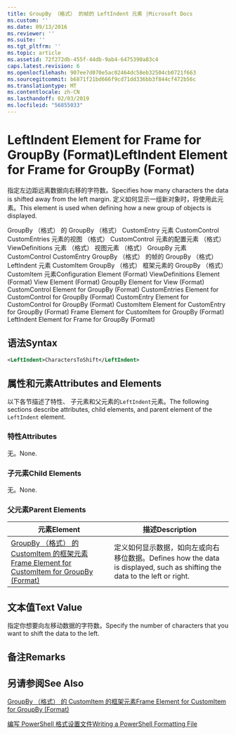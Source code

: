 ```yaml
---
title: GroupBy （格式） 的帧的 LeftIndent 元素 |Microsoft Docs
ms.custom: ''
ms.date: 09/13/2016
ms.reviewer: ''
ms.suite: ''
ms.tgt_pltfrm: ''
ms.topic: article
ms.assetid: 72f272db-455f-44db-9ab4-6475390a83c4
caps.latest.revision: 6
ms.openlocfilehash: 907ee7d070e5ac02464dc58eb32504cb0721f663
ms.sourcegitcommit: b6871f21bd666f9cd71dd336bb3f844cf472b56c
ms.translationtype: MT
ms.contentlocale: zh-CN
ms.lasthandoff: 02/03/2019
ms.locfileid: "56855033"
---
```

# <a name="leftindent-element-for-frame-for-groupby-format"></a><span data-ttu-id="a165b-102">LeftIndent Element for Frame for GroupBy (Format)</span><span class="sxs-lookup"><span data-stu-id="a165b-102">LeftIndent Element for Frame for GroupBy (Format)</span></span>

<span data-ttu-id="a165b-103">指定左边距远离数据向右移的字符数。</span><span class="sxs-lookup"><span data-stu-id="a165b-103">Specifies how many characters the data is shifted away from the left margin.</span></span> <span data-ttu-id="a165b-104">定义如何显示一组新对象时，将使用此元素。</span><span class="sxs-lookup"><span data-stu-id="a165b-104">This element is used when defining how a new group of objects is displayed.</span></span>

<span data-ttu-id="a165b-105">GroupBy （格式） 的 GroupBy （格式） CustomEntry 元素 CustomControl CustomEntries 元素的视图 （格式） CustomControl 元素的配置元素 （格式） ViewDefinitions 元素 （格式） 视图元素 （格式） GroupBy 元素CustomControl CustomEntry GroupBy （格式） 的帧的 GroupBy （格式） LeftIndent 元素 CustomItem GroupBy （格式） 框架元素的 GroupBy （格式） CustomItem 元素</span><span class="sxs-lookup"><span data-stu-id="a165b-105">Configuration Element (Format) ViewDefinitions Element (Format) View Element (Format) GroupBy Element for View (Format) CustomControl Element for GroupBy (Format) CustomEntries Element for CustomControl for GroupBy (Format) CustomEntry Element for CustomControl for GroupBy (Format) CustomItem Element for CustomEntry for GroupBy (Format) Frame Element for CustomItem for GroupBy (Format) LeftIndent Element for Frame for GroupBy (Format)</span></span>

## <a name="syntax"></a><span data-ttu-id="a165b-106">语法</span><span class="sxs-lookup"><span data-stu-id="a165b-106">Syntax</span></span>

```xml
<LeftIndent>CharactersToShift</LeftIndent>
```

## <a name="attributes-and-elements"></a><span data-ttu-id="a165b-107">属性和元素</span><span class="sxs-lookup"><span data-stu-id="a165b-107">Attributes and Elements</span></span>

<span data-ttu-id="a165b-108">以下各节描述了特性、 子元素和父元素的`LeftIndent`元素。</span><span class="sxs-lookup"><span data-stu-id="a165b-108">The following sections describe attributes, child elements, and parent element of the `LeftIndent` element.</span></span>

### <a name="attributes"></a><span data-ttu-id="a165b-109">特性</span><span class="sxs-lookup"><span data-stu-id="a165b-109">Attributes</span></span>

<span data-ttu-id="a165b-110">无。</span><span class="sxs-lookup"><span data-stu-id="a165b-110">None.</span></span>

### <a name="child-elements"></a><span data-ttu-id="a165b-111">子元素</span><span class="sxs-lookup"><span data-stu-id="a165b-111">Child Elements</span></span>

<span data-ttu-id="a165b-112">无。</span><span class="sxs-lookup"><span data-stu-id="a165b-112">None.</span></span>

### <a name="parent-elements"></a><span data-ttu-id="a165b-113">父元素</span><span class="sxs-lookup"><span data-stu-id="a165b-113">Parent Elements</span></span>

|<span data-ttu-id="a165b-114">元素</span><span class="sxs-lookup"><span data-stu-id="a165b-114">Element</span></span>|<span data-ttu-id="a165b-115">描述</span><span class="sxs-lookup"><span data-stu-id="a165b-115">Description</span></span>|
|-------------|-----------------|
|[<span data-ttu-id="a165b-116">GroupBy （格式） 的 CustomItem 的框架元素</span><span class="sxs-lookup"><span data-stu-id="a165b-116">Frame Element for CustomItem for GroupBy (Format)</span></span>](./frame-element-for-customitem-for-groupby-format.md)|<span data-ttu-id="a165b-117">定义如何显示数据，如向左或向右移位数据。</span><span class="sxs-lookup"><span data-stu-id="a165b-117">Defines how the data is displayed, such as shifting the data to the left or right.</span></span>|

## <a name="text-value"></a><span data-ttu-id="a165b-118">文本值</span><span class="sxs-lookup"><span data-stu-id="a165b-118">Text Value</span></span>

<span data-ttu-id="a165b-119">指定你想要向左移动数据的字符数。</span><span class="sxs-lookup"><span data-stu-id="a165b-119">Specify the number of characters that you want to shift the data to the left.</span></span>

## <a name="remarks"></a><span data-ttu-id="a165b-120">备注</span><span class="sxs-lookup"><span data-stu-id="a165b-120">Remarks</span></span>

## <a name="see-also"></a><span data-ttu-id="a165b-121">另请参阅</span><span class="sxs-lookup"><span data-stu-id="a165b-121">See Also</span></span>

[<span data-ttu-id="a165b-122">GroupBy （格式） 的 CustomItem 的框架元素</span><span class="sxs-lookup"><span data-stu-id="a165b-122">Frame Element for CustomItem for GroupBy (Format)</span></span>](./frame-element-for-customitem-for-groupby-format.md)

[<span data-ttu-id="a165b-123">编写 PowerShell 格式设置文件</span><span class="sxs-lookup"><span data-stu-id="a165b-123">Writing a PowerShell Formatting File</span></span>](./writing-a-powershell-formatting-file.md)
